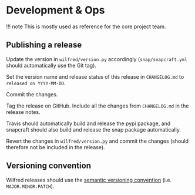 # Development & Ops

!!! note
    This is mostly used as reference for the core project team.

## Publishing a release

Update the version in `wilfred/version.py`  accordingly (`snap/snapcraft.yml` should automatically use the Git tag).

Set the version name and release status of this release in `CHANGELOG.md` to `released on YYYY-MM-DD`.

Commit the changes.

Tag the release on GitHub. Include all the changes from `CHANGELOG.md` in the release notes.

Travis should automatically build and release the pypi package, and snapcraft should also build and release the snap package automatically.

Revert the changes in `wilfred/version.py` and commit the changes (should therefore not be included in the release).

## Versioning convention

Wilfred releases should use the [semantic versioning convention](https://semver.org/) (i.e. `MAJOR.MINOR.PATCH`).
